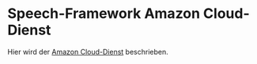 # Speech-Framework Amazon Cloud-Dienst

Hier wird der [Amazon Cloud-Dienst](./Amazon.md) beschrieben.